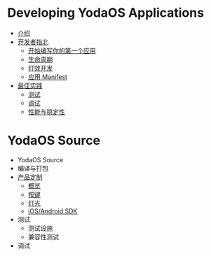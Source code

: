 # Developing YodaOS Applications

- [介绍](README.md)
- [开发者指北](guidance/00-guidance.md)
  - [开始编写你的第一个应用](guidance/01-build-your-first-app.md)
  - [生命周期](guidance/02-lifetime.md)
  - [灯效开发](guidance/03-lightd.md)
  - [应用 Manifest](guidance/04-app-manifest.md)
- [最佳实践](best-practice/00-best-practice.md)
  - [测试](best-practice/01-testing.md)
  - [调试](best-practice/02-debugging.md)
  - [性能与稳定性](best-practice/03-performance-stability.md)

# YodaOS Source

- YodaOS Source
- 编译与打包
- [产品定制](yodaos-source/customization/00-customization.md)
  - [概览](yodaos-source/customization/01-overview.md)
  - [按键](yodaos-source/customization/02-keyboard.md)
  - [灯光](yodaos-source/customization/03-light.md)
  - [iOS/Android SDK]()
- 测试
  - 测试设施
  - 兼容性测试
- 调试
